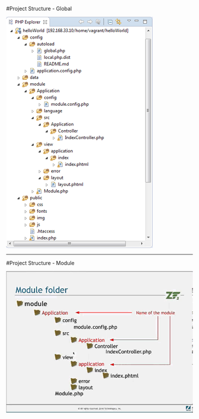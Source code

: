 #Project Structure - Global


![Landscape](../../../img/structure.png)

---

#Project Structure - Module


![Landscape](../../../img/nameModule.jpg)
